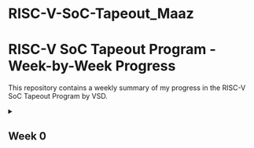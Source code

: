 # RISC-V-SoC-Tapeout_Maaz
# RISC-V SoC Tapeout Program - Week-by-Week Progress

This repository contains a weekly summary of my progress in the RISC-V SoC Tapeout Program by VSD.

<details>
  <summary><h2>Week 0</h2></summary>
  
  *Summary of the introductory video*:  
  Learned the entire flow of designing a RISC-V SoC, starting with a C code model of its functionalities, then moving to HDL code (usually in Verilog/SystemVerilog/Chisel) while ensuring that the code is synthesizable. The respective HDL blocks are then integrated into an SoC (System-on-Chip). From this, a GDSII file is generated and sent for tapeout. The fabricated chip is assembled on a board with peripherals, and the same C code is run to check if it still provides the intended functionalities, something that must be verified at each step.



---

## Installing Yosys

### Install dependencies

```bash
sudo apt-get install git build-essential clang bison flex  \
libreadline-dev gawk tcl-dev libffi-dev graphviz xdot \
pkg-config python3 libboost-system-dev libboost-python-dev \
libboost-filesystem-dev zlib1g-dev make -y
```

### Clone and build Yosys

```bash
git clone https://github.com/YosysHQ/yosys.git
cd yosys
make
sudo make install
```


### Verify Installation

```bash
yosys -V
```

### Yosys

![yosys](https://raw.githubusercontent.com/NavyStudent2893/RISC-V-SoC-Tapeout_Maaz/refs/heads/main/Screenshot%202025-09-20%20172753.png)

---

## Installing iVerilog

### Install iVerilog

```bash
sudo apt-get update
sudo apt-get install iverilog
```

### iVerilog

![iVerilog](https://raw.githubusercontent.com/NavyStudent2893/RISC-V-SoC-Tapeout_Maaz/refs/heads/main/Screenshot%202025-09-20%20173108.png)

---

## Installing GTKWave

### Install GTKWave

```bash
sudo apt-get update
sudo apt install gtkwave
```

### GTKWave

![GTKWave](https://raw.githubusercontent.com/NavyStudent2893/RISC-V-SoC-Tapeout_Maaz/refs/heads/main/Screenshot%202025-09-20%20183252.png)



  
